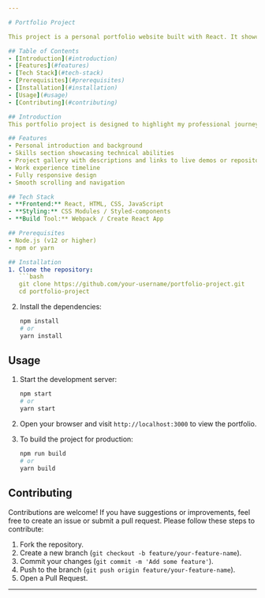 ```yaml
---

# Portfolio Project

This project is a personal portfolio website built with React. It showcases my skills, projects, and experiences in a professional and visually appealing manner.

## Table of Contents
- [Introduction](#introduction)
- [Features](#features)
- [Tech Stack](#tech-stack)
- [Prerequisites](#prerequisites)
- [Installation](#installation)
- [Usage](#usage)
- [Contributing](#contributing)

## Introduction
This portfolio project is designed to highlight my professional journey, skills, and projects. It includes sections for an introduction, skills, projects, work experience, and contact information. The site is fully responsive and offers a seamless user experience across different devices.

## Features
- Personal introduction and background
- Skills section showcasing technical abilities
- Project gallery with descriptions and links to live demos or repositories
- Work experience timeline
- Fully responsive design
- Smooth scrolling and navigation

## Tech Stack
- **Frontend:** React, HTML, CSS, JavaScript
- **Styling:** CSS Modules / Styled-components
- **Build Tool:** Webpack / Create React App

## Prerequisites
- Node.js (v12 or higher)
- npm or yarn

## Installation
1. Clone the repository:
   ```bash
   git clone https://github.com/your-username/portfolio-project.git
   cd portfolio-project
   ```

2. Install the dependencies:
   ```bash
   npm install
   # or
   yarn install
   ```

## Usage
1. Start the development server:
   ```bash
   npm start
   # or
   yarn start
   ```

2. Open your browser and visit `http://localhost:3000` to view the portfolio.

3. To build the project for production:
   ```bash
   npm run build
   # or
   yarn build
   ```
   
## Contributing
Contributions are welcome! If you have suggestions or improvements, feel free to create an issue or submit a pull request. Please follow these steps to contribute:
1. Fork the repository.
2. Create a new branch (`git checkout -b feature/your-feature-name`).
3. Commit your changes (`git commit -m 'Add some feature'`).
4. Push to the branch (`git push origin feature/your-feature-name`).
5. Open a Pull Request.
---
```

